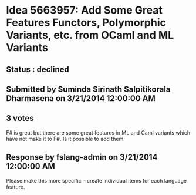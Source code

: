 # Idea 5663957: Add Some Great Features Functors, Polymorphic Variants, etc. from OCaml and ML Variants #

## Status : declined

## Submitted by Suminda Sirinath Salpitikorala Dharmasena on 3/21/2014 12:00:00 AM

## 3 votes

F# is great but there are some great features in ML and Caml variants which have not make it to F#. Is it possible to add them.

## Response by fslang-admin on 3/21/2014 12:00:00 AM

Please make this more specific – create individual items for each language feature.

